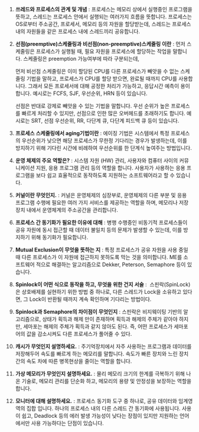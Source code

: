 1. **쓰레드와 프로세스의 관계 및 개념**
   : 프로세스는 메모리 상에서 실행중인 프로그램을 뜻하고,  스레드는 프로세스 안에서
   실행되는 여러가지 흐름을 뜻합니다. 프로세스는 OS로부터 주소공간, 프로세서, 메모리 등의
   자원을 할당받는데, 스레드는 프로세스 내의 자원들을 같은 프로세스 내에 스레드끼리 공유합니다.
   
   

2. **선점(preemptive)스케줄링과 비선점(non-preemptive)스케줄링 이란**
   :  먼저 스케줄링은 프로세스가 실행될 때, 필요 자원을 프로세스에 할당하는 작업을 말합니다.
   스케줄링은 preemption 가능여부에 따라 구분되는데, 
   
   먼저 비선점 스케줄링은 이미 할당된 CPU를 다른 프로세스가 
   빼앗을 수 없는 스케줄링 기법을 말하고, 프로세스가 CPU를 할당 받으면, 완료될 때까지 CPU를 사용합니다. 그래서 모든 프로세서에 대해 공정한 처리가 가능하고, 응답시간 예측이 용이합니다. 예시로는 FCFS, SJF, 우선순위, HRN 등이 있습니다.
   
   선점은 반대로 강제로 빼앗을 수 있는 기법을 말합니다.
   우선 순위가 높은 프로세스를 빠르게 처리할 수 있지만, 선점으로 인한 많은 오버헤드를 초래하기도 합니다. 예시로는 SRT, 선점 우선순위, RR, 다단계 큐, 다단계 피드백 큐 등이 있습니다.
   
   
   

3. **프로세스 스케줄링에서 aging기법이란**
   : 에이징 기법은 시스템에서 특정 프로세스의 우선순위가 낮으면 해당 프로세스가 무한정 기다리는 경우가 발생하는데, 이를 방지하기 위해 기다린 시간에 비례하여 우선순위를 한 단계식 높여주는 방법입니다.
   
   
   

4. **운영 체제의 주요 역할은?**
   :  시스템 자원 (HW) 관리, 사용자와 컴퓨터 사이의 커뮤니케이션 지원, 응용 프로그램 관리 등의 역할을 합니다. 사용자가 사용하는 응용 프로그램을 보다 쉽고 효율적으로 동작하도록 지원하는 소프트웨어라고 할 수 있습니다.
   
   
   
   

5. **커널이란 무엇인지.**
   : 커널은 운영체제의 심장부로, 운영체제의 다른 부분 및 응용 프로그램 수행에 필요한 여러 가지 서비스를 제공하는 역할을 하며, 메모리나 저장장치 내에서 운영체계의 주소공간을 관리합니다.
   
   
   
   

6. **프로세스 간 동기화가 필요한 이유에 대해**
   : 병행 수행중인 비동기적 프로세스들이 공유 자원에 동시 접근할 때 데이터 불일치 등의 문제가 발생할 수 있는데, 이를 방지하기 위해 동기화가 필요합니다.
   
   
   
   

7. **Mutual Exclusion이 무엇을 뜻하는 지**
   : 특정 프로세스가 공유 자원을 사용 중일 때 다른 프로세스가 이 자원에 접근하지 못하도록 막는 것을 의미합니다. ME를 소프트웨어 적으로 해결하는 알고리즘으로 Dekker, Peterson, Semaphore 등이 있습니다.
   
   
   

8. **Spinlock이 어떤 식으로 동작을 하고, 무엇을 위한 건지 서술**
   :  스핀락(SpinLock)은 상호배제를 실현하기 위한 방법 중 하나로, 다른 스레드가 Lock을 소유하고 있다면, 그 Lock이 반환될 때까지 계속 확인하며 기다리는 방법이다. 
   
   
   

9. **Spinlock과 Semaphore의 차이점이 무엇인지**
   : 스핀락은 비지웨이팅 기반의 알고리즘으로, 상태가 획득과 해제 만이 존재하며 획득과 해제의 주체가 같아야 하지만, 세마포는 해제의 주체가 획득과 같지 않아도 된다. 즉, 어떤 프로세스가 세마포어의 값을 감소시켜도 다른 프로세스가 풀어줄 수 있다. 
   
   
   

10. **캐시가 무엇인지 설명하세요.**
    : 주기억장치에서 자주 사용하는 프로그램과 데이터를 저장해두어 속도를 빠르게 하는 메모리를 말합니다. 속도가 빠른 장치와 느린 장치간의 속도 차에 따른 병목현상을 줄이는 역할을 합니다.
    
    
    

11. **가상 메모리가 무엇인지 설명하세요.**
    : 물리 메모리 크기의 한계를 극복하기 위해 나온 기술로, 메모리 관리를 단순화 하고, 메모리의 용량 및 안정성을 보장하는 역할을 합니다.
    
    
    

12. **모니터에 대해 설명하세요.**
    : 프로세스 동기화 도구 중 하나로, 공유 데이터와 임계영역의 집합 입니다. 하나의 프로세스 내의 다른 스레드 간 동기화에 사용됩니다. 사용이 쉽고, Deadlock 등의 에러 발생 가능성이 낮다는 장점이 있지만 지원하는 언어에서만 사용 가능하다는 단점이 있습니다.
    
    
    
